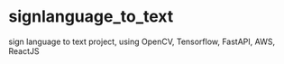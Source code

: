# signlanguage_to_text
sign language to text project, using OpenCV, Tensorflow, FastAPI, AWS, ReactJS
